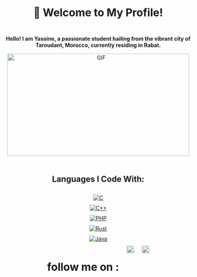 <div align="center" style="display: flex; flex-direction: column; justify-content: center; gap: 10px; margin-top: 20px;">
    <h1>🌟 Welcome to My Profile!</h1>
    <p><strong>Hello! I am Yassine, a passionate student hailing from the vibrant city of Taroudant, Morocco, currently residing in Rabat.</strong></p>
</div>



<div align="center" style="display: flex; justify-content: center; gap: 10px; flex-wrap: wrap;">
    <img src="https://media.giphy.com/media/MDJ9IbxxvDUQM/giphy.gif" width="480" height="269" alt="GIF" class="gif-landscape">

</div>

<div align="center" style="display: flex; flex-direction: column; justify-content: center; gap: 10px; margin-top: 20px;">
<h2>Languages I Code With:</h2>
        <a href="https://en.wikipedia.org/wiki/C_(programming_language)">
            <img src="https://img.shields.io/badge/C-00599C?style=flat-square&logo=c&logoColor=white" alt="C" />
        </a>
        <a href="https://en.wikipedia.org/wiki/C%2B%2B">
            <img src="https://img.shields.io/badge/C%2B%2B-F34B7F?style=flat-square&logo=c%2B%2B&logoColor=white" alt="C++" />
        </a>
        <a href="https://en.wikipedia.org/wiki/PHP">
            <img src="https://img.shields.io/badge/PHP-777BB4?style=flat-square&logo=php&logoColor=white" alt="PHP" />
        </a>
        <a href="https://en.wikipedia.org/wiki/Rust_(programming_language)">
            <img src="https://img.shields.io/badge/Rust-000000?style=flat-square&logo=rust&logoColor=white" alt="Rust" />
        </a>
        <a href="https://en.wikipedia.org/wiki/Java_(programming_language)">
            <img src="https://img.shields.io/badge/Java-007396?style=flat-square&logo=java&logoColor=white" alt="Java" />
        </a>
</div>


<div align="center" style="display: flex; justify-content: center; gap: 20px; margin-top: 10px;">
<h1>follow me on :</h1>
    <a href="https://www.instagram.com/yassine.ajagrou" target="_blank">
        <img src="https://upload.wikimedia.org/wikipedia/commons/a/a5/Instagram_icon.png" alt="Instagram" width="20" height="20">
    </a>
    <a href="https://www.facebook.com/yassine.ajagrou.0" target="_blank">
        <img src="https://upload.wikimedia.org/wikipedia/commons/thumb/b/b8/2021_Facebook_icon.svg/512px-2021_Facebook_icon.svg.png?20220821121039" alt="Facebook" width="20" height="20">
    </a>
</div>

